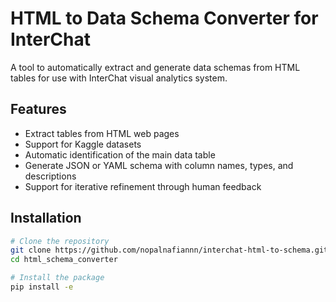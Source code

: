 # HTML to Data Schema Converter for InterChat

A tool to automatically extract and generate data schemas from HTML tables for use with InterChat visual analytics system.

## Features

- Extract tables from HTML web pages
- Support for Kaggle datasets
- Automatic identification of the main data table
- Generate JSON or YAML schema with column names, types, and descriptions
- Support for iterative refinement through human feedback

## Installation

```bash
# Clone the repository
git clone https://github.com/nopalnafiannn/interchat-html-to-schema.git
cd html_schema_converter

# Install the package
pip install -e 
